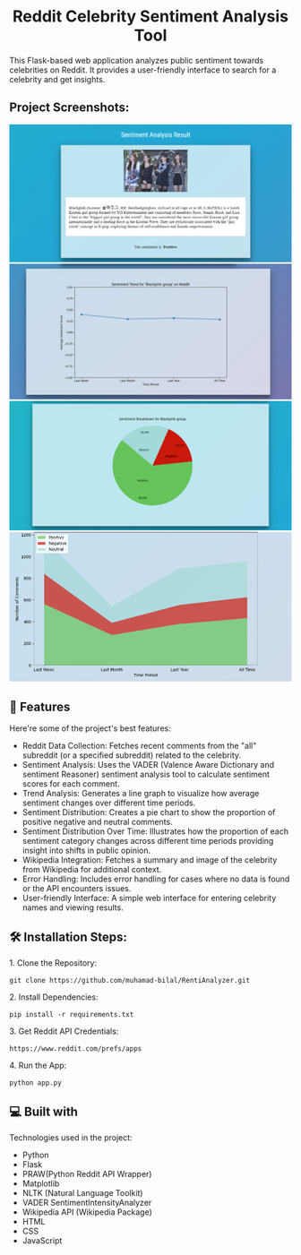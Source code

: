 <h1 align="center" id="title">Reddit Celebrity Sentiment Analysis Tool</h1>

<p id="description">This Flask-based web application analyzes public sentiment towards celebrities on Reddit. It provides a user-friendly interface to search for a celebrity and get insights.</p>

<h2>Project Screenshots:</h2>

<img src="https://github.com/muhamad-bilal/RentiAnalyzer/blob/main/static/ss1.png" alt="project-screenshot" width="auto" height="auto">

<img src="https://github.com/muhamad-bilal/RentiAnalyzer/blob/main/static/ss2.png" alt="project-screenshot" width="auto" height="auto">

<img src="https://github.com/muhamad-bilal/RentiAnalyzer/blob/main/static/ss3.png" alt="project-screenshot" width="auto" height="auto">

<img src="https://github.com/muhamad-bilal/RentiAnalyzer/blob/main/static/ss4.png" alt="project-screenshot" width="auto" height="auto">

  
  
<h2>🧐 Features</h2>

Here're some of the project's best features:

*   Reddit Data Collection: Fetches recent comments from the "all" subreddit (or a specified subreddit) related to the celebrity.
*   Sentiment Analysis: Uses the VADER (Valence Aware Dictionary and sentiment Reasoner) sentiment analysis tool to calculate sentiment scores for each comment.
*   Trend Analysis: Generates a line graph to visualize how average sentiment changes over different time periods.
*   Sentiment Distribution: Creates a pie chart to show the proportion of positive negative and neutral comments.
*   Sentiment Distribution Over Time: Illustrates how the proportion of each sentiment category changes across different time periods providing insight into shifts in public opinion.
*   Wikipedia Integration: Fetches a summary and image of the celebrity from Wikipedia for additional context.
*   Error Handling: Includes error handling for cases where no data is found or the API encounters issues.
*   User-friendly Interface: A simple web interface for entering celebrity names and viewing results.

<h2>🛠️ Installation Steps:</h2>

<p>1. Clone the Repository:</p>

```
git clone https://github.com/muhamad-bilal/RentiAnalyzer.git 
```

<p>2. Install Dependencies:</p>

```
pip install -r requirements.txt
```

<p>3. Get Reddit API Credentials:</p>

```
https://www.reddit.com/prefs/apps
```

<p>4. Run the App:</p>

```
python app.py
```

  
  
<h2>💻 Built with</h2>

Technologies used in the project:

*   Python
*   Flask
*   PRAW(Python Reddit API Wrapper)
*   Matplotlib
*   NLTK (Natural Language Toolkit)
*   VADER SentimentIntensityAnalyzer
*   Wikipedia API (Wikipedia Package)
*   HTML
*   CSS
*   JavaScript
